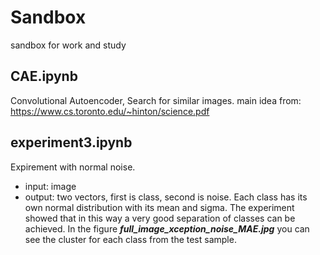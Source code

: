 # Sandbox
sandbox for work and study
## CAE.ipynb
Convolutional Autoencoder, Search for similar images.
			main idea from: https://www.cs.toronto.edu/~hinton/science.pdf

## experiment3.ipynb
Expirement with normal noise.
- input: image
- output: two vectors, first is class, second is noise. 
Each class has its own normal distribution with its mean and sigma. The experiment showed that in this way a very good separation of classes can be achieved. In the figure ***full_image_xception_noise_MAE.jpg*** you can see the cluster for each class from the test sample.
